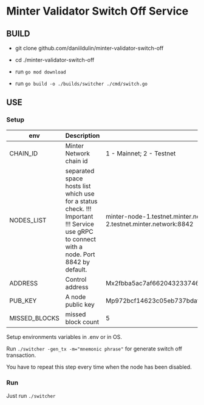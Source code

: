 # Minter Validator Switch Off Service

## BUILD

- git clone github.com/daniildulin/minter-validator-switch-off

- cd ./minter-validator-switch-off

- run `go mod download`

- run `go build -o ./builds/switcher ./cmd/switch.go`

## USE

### Setup


| env | Description | Example  |
|---  |---          |---       |
| CHAIN_ID | Minter Network chain id    | 1 - Mainnet; 2 - Testnet  |
| NODES_LIST | separated space hosts list which use for a status check. !!! Important !!! Service use gRPC to connect with a node. Port 8842 by default.    | minter-node-1.testnet.minter.network:8842 minter-node-2.testnet.minter.network:8842  |
| ADDRESS  | Control address    | Mx2fbba5ac7af662043233746df101dd09fa43cefe  |
| PUB_KEY  | A node public key    | Mp972bcf14623c05eb737bdaf033b98863e586aaeb3a93985e3cb255300625441b  |
| MISSED_BLOCKS | missed block count    | 5  |


Setup environments variables in .env or in OS.

Run `./switcher -gen_tx -m="mnemonic phrase"` for generate switch off transaction.

You have to repeat this step every time when the node has been disabled.

### Run

Just run `./switcher`

